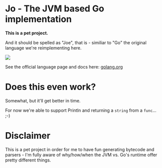 Jo - The JVM based Go implementation
=====================================

**This is a pet project.**

And it should be spelled as "Joe", that is - similiar to "Go" the original language we're reimplementing here.

<img src="http://golang.org/doc/gopher/gopherbw.png"/>

See the official language page and docs here: <a href="http://golang.org">golang.org</a>

Does this even work?
====================
Somewhat, but it'll get better in time.

For now we're able to support Println and returning a `string` from a `func`... ;-)

Disclaimer
==========
This is a pet project in order for me to have fun generating bytecode and parsers - I'm fully aware of why/how/when the JVM vs. Go's runtime offer pretty different things.

